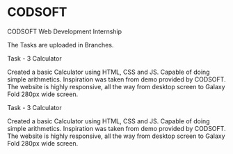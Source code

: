 # CODSOFT
CODSOFT Web Development Internship

The Tasks are uploaded in Branches.

Task - 3
Calculator

Created a basic Calculator using HTML, CSS and JS. Capable of doing simple arithmetics.
Inspiration was taken from demo provided by CODSOFT.
The website is highly responsive, all the way from desktop screen to Galaxy Fold 280px wide screen.

Task - 3
Calculator

Created a basic Calculator using HTML, CSS and JS. Capable of doing simple arithmetics.
Inspiration was taken from demo provided by CODSOFT.
The website is highly responsive, all the way from desktop screen to Galaxy Fold 280px wide screen.
